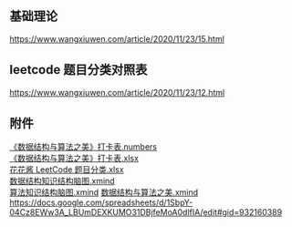 ## 基础理论

https://www.wangxiuwen.com/article/2020/11/23/15.html

## leetcode 题目分类对照表

https://www.wangxiuwen.com/article/2020/11/23/12.html

## 附件

<a href="./attachments/《数据结构与算法之美》打卡表.numbers" target="_blank">《数据结构与算法之美》打卡表.numbers</a>   
<a href="./attachments/《数据结构与算法之美》打卡表.xlsx" target="_blank">《数据结构与算法之美》打卡表.xlsx</a>  
<a href="./attachments/花花酱 LeetCode 题目分类.xlsx" target="_blank">花花酱 LeetCode 题目分类.xlsx</a>  
<a href="./attachments/数据结构知识结构脑图.xmind" target="_blank">数据结构知识结构脑图.xmind</a>  
<a href="./attachments/算法知识结构脑图.xmind" target="_blank">算法知识结构脑图.xmind</a>
<a href="./attachments/数据结构与算法之美.xmind" target="_blank">数据结构与算法之美.xmind</a>
<a href="./attachments/http___bit.ly_2SbEKsd.xlsx" target="_blank">https://docs.google.com/spreadsheets/d/1SbpY-04Cz8EWw3A_LBUmDEXKUMO31DBjfeMoA0dlfIA/edit#gid=932160389</a>
